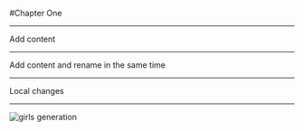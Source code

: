 #Chapter One

---
Add content

---

Add content and rename in the same time

---

Local changes

---

![girls generation](http://images.kpopstarz.com/data/images/full/329917/girls-generation-8-members.jpg?w=600)